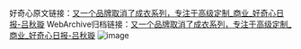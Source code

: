 好奇心原文链接：[又一个品牌取消了成衣系列，专注于高级定制_商业_好奇心日报-吕秋璇](https://www.qdaily.com/articles/5933.html)
WebArchive归档链接：[又一个品牌取消了成衣系列，专注于高级定制_商业_好奇心日报-吕秋璇](http://web.archive.org/web/20190623165637/https://www.qdaily.com/articles/5933.html)
![image](http://ww3.sinaimg.cn/large/007d5XDply1g3x0pqf9abj30u03s97ni)